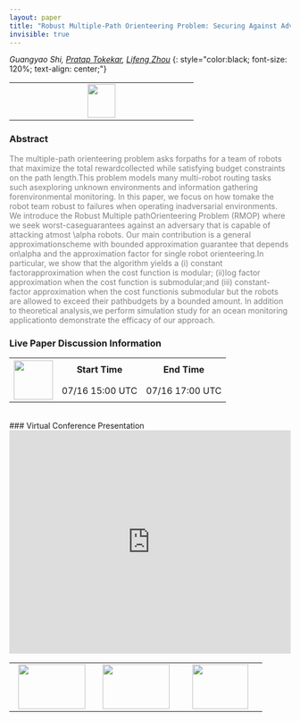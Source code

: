 ```yaml
---
layout: paper
title: "Robust Multiple-Path Orienteering Problem: Securing Against Adversarial Attacks"
invisible: true
---
```

*Guangyao Shi, [Pratap Tokekar](http://tokekar.com/),  [Lifeng Zhou](https://lfzhou917.github.io/)*
{: style="color:black; font-size: 120%; text-align: center;"}

<table width="20%"> <tr>
<td style="width: 20%; text-align: center;"><a href="http://www.roboticsproceedings.org/rss16/p095.pdf"><img src="{{ site.baseurl }}/images/paper_link.png"
width = "50"  height = "60"/> </a> </td>

</tr></table>

### Abstract
<html><p style="color:gray; font-size: 100%; text-align: justified;">
The multiple-path orienteering problem asks forpaths for a team of robots that maximize the total rewardcollected while satisfying budget constraints on the path length.This problem models many multi-robot routing tasks such asexploring unknown environments and information gathering forenvironmental monitoring. In this paper, we focus on how tomake the robot team robust to failures when operating inadversarial environments. We introduce the Robust Multiple pathOrienteering Problem (RMOP) where we seek worst-caseguarantees against an adversary that is capable of attacking atmost \alpha robots. Our main contribution is a general approximationscheme with bounded approximation guarantee that depends on\alpha and the approximation factor for single robot orienteering.In particular, we show that the algorithm yields a (i) constant factorapproximation when the cost function is modular; (ii)log factor approximation when the cost function is submodular;and (iii) constant-factor approximation when the cost functionis submodular but the robots are allowed to exceed their pathbudgets by a bounded amount. In addition to theoretical analysis,we perform simulation study for an ocean monitoring applicationto demonstrate the efficacy of our approach.
</p></html>

### Live Paper Discussion Information
<html>
<table width="50%">
<tr> <th rowspan="2"><a href="https://pheedloop.com/rss2020/virtual/"><img src="{{ site.baseurl }}/images/pheedloop_link.png" width = "70"  height = "70"/> </a> </th> <th> Start Time </th> <th> End Time </th> </tr>
<tr> <td> 07/16 15:00 UTC </td><td> 07/16 17:00 UTC </td></tr>
</table> <br> </html>
### Virtual Conference Presentation
<iframe width="100%" height="400" src="https://www.youtube.com/embed/x8QEZnOKxuA" frameborder="0" allow="accelerometer; autoplay; encrypted-media; gyroscope; picture-in-picture" allowfullscreen></iframe>

<table width="100%"><tr><td style="width: 30%; text-align: center;"><a href="{{ site.baseurl }}/program/papers/94"> <img src="{{ site.baseurl }}/images/previous_icon.png" width = "120"  height = "80"/> </a> </td>

<td style="width: 30%; text-align: center;"><a href="{{ site.baseurl }}/program/papers"> <img src="{{ site.baseurl }}/images/overview_icon.png" width = "120"  height = "80"/> </a> </td> 

<td style="width: 30%; text-align: center;"><a href="{{ site.baseurl }}/program/papers/96"> <img src="{{ site.baseurl }}/images/next_icon.png" width = "100"  height = "80"/> </a> </td> 

</tr></table>

